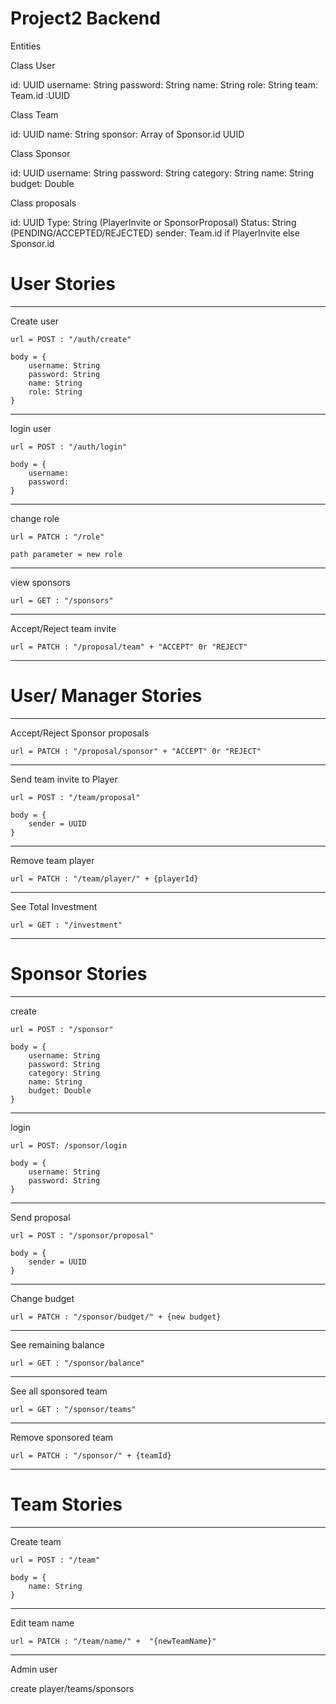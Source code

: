 # Project2 Backend

Entities

Class User

id: UUID
username: String
password: String
name: String
role: String
team: Team.id :UUID

Class Team

id: UUID
name: String
sponsor: Array of Sponsor.id UUID

Class Sponsor

id: UUID
username: String
password: String
category: String
name: String
budget: Double

Class proposals

id: UUID
Type: String (PlayerInvite or SponsorProposal)
Status: String (PENDING/ACCEPTED/REJECTED)
sender: Team.id if PlayerInvite else Sponsor.id


# User Stories

---------------------------------
Create user

```url = POST : "/auth/create"```
```
body = {
    username: String
    password: String
    name: String
    role: String
}
```
---------------------------------
login user

```url = POST : "/auth/login"```
```
body = {
    username:
    password:
}
```
---------------------------------
change role

```url = PATCH : "/role"```
```
path parameter = new role
```
---------------------------------
view sponsors

```url = GET : "/sponsors"```

---------------------------------
Accept/Reject team invite

```url = PATCH : "/proposal/team" + "ACCEPT" 0r "REJECT"```

---------------------------------

# User/ Manager Stories

---------------------------------
Accept/Reject Sponsor proposals

```url = PATCH : "/proposal/sponsor" + "ACCEPT" 0r "REJECT"```

---------------------------------
Send team invite to Player

```url = POST : "/team/proposal"```
```
body = {
    sender = UUID 
}
```
---------------------------------
Remove team player

```url = PATCH : "/team/player/" + {playerId}```

---------------------------------
See Total Investment

```url = GET : "/investment"```

---------------------------------

# Sponsor Stories

---------------------------------
create

```url = POST : "/sponsor"```
```
body = {
    username: String
    password: String
    category: String
    name: String
    budget: Double
}
```

---------------------------------
login

```url = POST: /sponsor/login```
```
body = {
    username: String
    password: String
}
```
---------------------------------
Send proposal

```url = POST : "/sponsor/proposal"```
```
body = {
    sender = UUID 
}
```
---------------------------------
Change budget

```url = PATCH : "/sponsor/budget/" + {new budget}```

---------------------------------
See remaining balance

```url = GET : "/sponsor/balance"```

---------------------------------
See all sponsored team

```url = GET : "/sponsor/teams"```

---------------------------------
Remove sponsored team

```url = PATCH : "/sponsor/" + {teamId}```

---------------------------------

# Team Stories

---------------------------------
Create team

```url = POST : "/team"```
```
body = {
    name: String
}
```
---------------------------------
Edit team name

```url = PATCH : "/team/name/" +  "{newTeamName}"```

---------------------------------




Admin user

create player/teams/sponsors